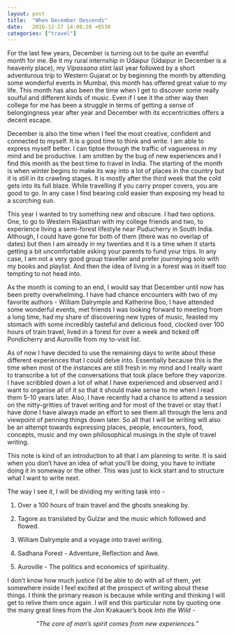 ```yaml
---
layout: post
title:  "When December Descends"
date:   2016-12-27 14:08:28 +0530
categories: ["travel"]
---
```

For the last few years, December is turning out to be quite an eventful month for me. Be it my rural internship in Udaipur (Udaipur in December is a heavenly place), my *Vipassana* stint last year followed by a short adventurous trip to Western Gujarat or by beginning the month by attending some wonderful events in Mumbai, this month has offered great value to my life. This month has also been the time when I get to discover some really soulful and different kinds of music. Even if I see it the other way then college for me has been a struggle in terms of getting a sense of belongingness year after year and December with its eccentricities offers a decent escape. 

December is also the time when I feel the most creative, confident and connected to myself. It is a good time to think and write. I am able to express myself better. I can tiptoe through the traffic of vagueness in my mind and be productive. I am smitten by the bug of new experiences and I find this month as the best time to travel in India. The starting of the month is when winter begins to make its way into a lot of places in the country but it is still in its crawling stages. It is mostly after the third week that the cold gets into its full blaze. While travelling if you carry proper covers, you are good to go. In any case I find bearing cold easier than exposing my head to a scorching sun. 

This year I wanted to try something new and obscure. I had two options. One, to go to Western Rajasthan with my college friends and two, to experience living a semi-forest lifestyle near Puducherry in South India. Although, I could have gone for both of them (there was no overlap of dates) but then I am already in my twenties and it is a time when it starts getting a bit uncomfortable asking your parents to fund your trips. In any case, I am not a very good group traveller and prefer journeying solo with my books and playlist. And then the idea of living in a forest was in itself too tempting to not head into. 

As the month is coming to an end, I would say that December until now has been pretty overwhelming. I have had chance encounters with two of my favorite authors - William Dalrymple and Katherine Boo, I have attended some wonderful events, met friends I was looking forward to meeting from a long time, had my share of discovering new types of music, feasted my stomach with some incredibly tasteful and delicious food, clocked over 100 hours of train travel, lived in a forest for over a week and ticked off Pondicherry and Auroville from my to-visit list. 

As of now I have decided to use the remaining days to write about these different experiences that I could delve into. Essentially because this is the time when most of the instances are still fresh in my mind and I really want to transcribe a lot of the conversations that took place before they vaporize. I have scribbled down a lot of what I have experienced and observed and I want to organise all of it so that it should make sense to me when I read them 5-10 years later. Also, I have recently had a chance to attend a session on the nitty-gritties of travel writing and for most of the travel or stay that I have done I have always made an effort to see them all through the lens and viewpoint of penning things down later. So all that I will be writing will also be an attempt towards expressing places, people, encounters, food, concepts, music and my own philosophical musings in the style of travel writing. 

This note is kind of an introduction to all that I am planning to write. It is said when you don’t have an idea of what you’ll be doing, you have to initiate doing it in someway or the other. This was just to kick start and to structure what I want to write next. 

The way I see it, I will be dividing my writing task into - 

1. Over a 100 hours of train travel and the ghosts sneaking by. 
	
2. Tagore as translated by Gulzar and the music which followed and flowed. 

3. William Dalrymple and a voyage into travel writing. 
	
4. Sadhana Forest - Adventure, Reflection and Awe.  

5. Auroville - The politics and economics of spirituality. 

I don’t know how much justice I’d be able to do with all of them, yet somewhere inside I feel excited at the prospect of writing about these things. I think the primary reason is because while writing and thinking I will get to relive them once again.
I will end this particular note by quoting one the many great lines from the Jon Krakauer’s book *Into the Wild* - 

<p align = "center"><i>“The core of man’s spirit comes from new experiences.”</i></p>
